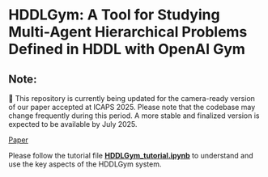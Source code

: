 # HDDLGym: A Tool for Studying Multi-Agent Hierarchical Problems Defined in HDDL with OpenAI Gym
## Note:
📢 This repository is currently being updated for the camera-ready version of our paper accepted at ICAPS 2025. Please note that the codebase may change frequently during this period. A more stable and finalized version is expected to be available by July 2025.


[Paper](https://ngocla.github.io/files/HDDLGym.pdf)

Please follow the tutorial file [**HDDLGym_tutorial.ipynb**](https://github.com/HDDLGym/HDDLGym/blob/main/HDDLGym_tutorial.ipynb) to understand and use the key aspects of the HDDLGym system.
